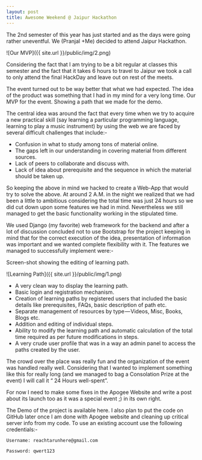 ```yaml
---
layout: post
title: Awesome Weekend @ Jaipur Hackathon
---
```


The 2nd semester of this year has just started and as the days were going rather uneventful. We (Pranjal +Me) decided to attend Jaipur Hackathon.

![Our MVP]({{ site.url }}/public/img/2.png)

Considering the fact that I am trying to be a bit regular at classes this semester and the fact that it takes 6 hours to travel to Jaipur we took a call to only attend the final HackDay and leave out on rest of the meets.

The event turned out to be way better that what we had expected. The idea of the product was something that I had in my mind for a very long time.
Our MVP for the event. Showing a path that we made for the demo.

The central idea was around the fact that every time when we try to acquire a new practical skill (say learning a particular programming language, learning to play a music instrument) by using the web we are faced by several difficult challenges that include:-

* Confusion in what to study among tons of material online.
* The gaps left in our understanding in covering material from different sources.
* Lack of peers to collaborate and discuss with.
* Lack of idea about prerequisite and the sequence in which the material should be taken up.

So keeping the above in mind we hacked to create a Web-App that would try to solve the above. At around 2 A.M. in the night we realized that we had been a little to ambitious considering the total time was just 24 hours so we did cut down upon some features we had in mind. Nevertheless we still managed to get the basic functionality working in the stipulated time.

We used Django (my favorite) web framework for the backend and after a lot of discussion concluded not to use Bootstrap for the project keeping in mind that for the correct execution of the idea, presentation of information was important and we wanted complete flexibility with it. The features we managed to successfully implement were:-

Screen-shot showing the editing of learning path.

![Learning Path]({{ site.url }}/public/img/1.png)


* A very clean way to display the learning path.
* Basic login and registration mechanism.
* Creation of learning paths by registered users that included the basic details like prerequisites, FAQs, basic description of path etc.
* Separate management of resources by type — Videos, Misc, Books, Blogs etc.
* Addition and editing of individual steps.
* Ability to modify the learning path and automatic calculation of the total time required as per future modifications in steps.
* A very crude user profile that was in a way an admin panel to access the paths created by the user.

The crowd over the place was really fun and the organization of the event was handled really well. Considering that I wanted to implement something like this for really long (and we managed to bag a Consolation Prize at the event) I will call it “ 24 Hours well-spent”.

For now I need to make some fixes in the Apogee Website and write a post about its launch too as it was a special event ;) in its own right.

The Demo of the project is available here. I also plan to put the code on GitHub later once I am done with Apogee website and cleaning up critical server info from my code. To use an existing account use the following credentials:-

    Username: reachtarunhere@gmail.com

    Password: qwert123

